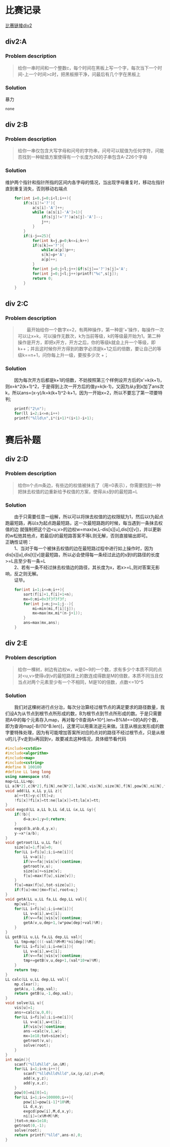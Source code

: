 # 比赛记录

[比赛链接div2](http://codeforces.com/contest/716)

## div2:A
### Problem description
> 给你一串时间和一个整数c，每个时间在黑板上写一个字，每次当下一个时间-上一个时间>c时，把黑板擦干净，问最后有几个字在黑板上
### Solution
暴力
```cpp
none
```

## div 2:B
### Problem description
> 给你一串仅包含大写字母和问号的字符串，问号可以赋值为任何字符，问能否找到一种赋值方案使得有一个长度为26的子串包含A-Z26个字母
### Solution
维护两个指针和指针所指的区间内各字母的情况，当出现字母重复时，移动左指针直到重复消失，否则移动右端点
```cpp
	for(int i=0,j=0;i<l;i++){
		if(s[i]!='?'){
			a[s[i]-'A']++;
	    	while (a[s[i]-'A']>1){
	    		if(s[j]!='?')a[s[j]-'A']--;
	    		j++;
			}
		}
		if(i-j==25){
			for(int k=j,p=0;k<=i;k++)
			if(s[k]=='?'){
				while(a[p])p++;
				s[k]=p+'A';
				a[p]++;
			}
			for(int j=0;j<l;j++)if(s[j]=='?')s[j]='A';
			for(int j=0;j<l;j++)printf("%c",s[j]);
			return 0;
		}
	}
```

## div 2:C
### Problem description
>　　最开始给你一个数字x=2，有两种操作，第一种是‘+’操作，每操作一次可以让x+k，可以操作无数次，k为当前等级，k的等级最开始为1。第二种操作是开方，即把x开方，开方之后，你的等级k就会上升一个等级，即k++；并且这时候你开方得到的数字必须是k+1之后的倍数，要让自己的等级k==n+1，问你每上升一级，要按多少次 +；
### Solution
　　因为每次开方后都是k+1的倍数，不妨按照第三个样例设开方后的x'=k(k+1)，则x=k^2(k+1)^2，于是得到上次一开方后的值y=k(k-1)，又因为从y到x加了ans次k，所以ans=(x-y)/k=k(k+1)^2-k+1，因为一开始x=2，所以不要忘了第一项要特判;
```cpp
	printf("2\n");
	for(ll i=2;i<=n;i++)
	printf("%lld\n",i*(i+1)*(i+1)-i+1);
```

# 赛后补题


## div 2:D
### Problem description
> 给你n个点m条边，有些边的权值被抹去了（用=0表示），你需要找到一种把抹去权值的边重新给予权值的方案，使得从s到t的最短路=L
### Solution
　　由于只需要任意一组解，所以可以将抹去权值的边权限赋为1，然后以t为起点跑最短路，再以s为起点跑最短路，这一次最短路跑的时候，每当遇到一条抹去权值的边
就强制把这个边<u,v>的边权w=max(w,L-dis[s\][u\],dis[t\][v\])，并以更新的w松弛其他点，若最后t的最短路答案不等L则无解，否则直接输出即可。</br>
正确性证明：</br>
　　1、当对于每一个被抹去权值的边在最短路过程中进行如上操作时，因为dis[s\][u\],dis[t\][v\]是最短路，所以必会使得每一条经过此边的s到t的路径的长度>=L且至少有一条=L</br>
　　2、若有一条不经过抹去权值边的路径，其长度为x，若x>=L,则对答案无影响，反之则无解。</br>
　　证毕。</br>

```cpp
	for(int i=1;i<=m;i++){
		sort(f[i]+1,f[i]+1+n);
		mx=0;mi=0x3f3f3f3f;
		for(int j=n;j>=1;j--){
			mi=min(mi,f[i][j]);
			mx=max(mx,mi*(n-j+1));
		}
		ans=max(mx,ans);
	}
```

## div 2:E
### Problem description
> 给你一棵树，树边有边权w，w是0~9的一个数，求有多少个本质不同的点对<u,v>使得u到v的最短路径上的数连成得数是M的倍数，本质不同当且仅当点对两个元素至少有一个不相同，M是10的倍数，点数<=10^5
### Solution
　　我们对这棵树进行点分治，每次分治算经过根节点的满足要求的路径数量，我们设A为从节点到根节点所形成的数，B为根节点到节点所形成的数。于是只需要把A中的每个元素存入map，再对每个B查询A\*10^].len+B%M==0的A的个数，即为查询map[-B/(10^B.len)]，这里可以用乘法逆元来做。注意从根出发形成的数字要特殊处理，因为有可能增加答案所对应的点对的路径不经过根节点，只是从根u的儿子v走到u再回到v，故要减去这种情况，具体细节看代码

```cpp
#include<cstdio>
#include<algorithm>
#include<map>
#include<cstring>
#define N 100100
#define LL long long
using namespace std;
map<LL,LL>mp;
LL a[N*2],c[N*2],fi[N],ne[N*2],la[N],vis[N],size[N],f[N],pow[N],ni[N],tt,tot,root,M,n,x,y,z,ans,mx;
void add(LL x,LL y,LL z){
	a[++tt]=y;c[tt]=z;
	!fi[x]?fi[x]=tt:ne[la[x]]=tt;la[x]=tt;
}
void exgcd(LL a,LL b,LL &d,LL &x,LL &y){
	if(!b){
		d=a;x=1;y=0;return;
	}
	exgcd(b,a%b,d,y,x);
	y-=x*(a/b);
}
void getroot(LL u,LL fa){
	size[u]=1;f[u]=0;
	for(LL i=fi[u];i;i=ne[i]){
		LL v=a[i];
		if(v==fa||vis[v])continue;
		getroot(v,u);
		size[u]+=size[v];
		f[u]=max(f[u],size[v]);
	}
	f[u]=max(f[u],tot-size[u]);
	if(f[u]<mx){mx=f[u],root=u;}
}
void getA(LL u,LL fa,LL dep,LL val){
	mp[val]++;
	for(LL i=fi[u];i;i=ne[i]){
		LL v=a[i],w=c[i];
		if(v==fa||vis[v])continue;
		getA(v,u,dep+1,(w*pow[dep]+val)%M);
	}
}
LL getB(LL u,LL fa,LL dep,LL val){
	LL tmp=mp[(((-val)%M+M)*ni[dep])%M];
	for(LL i=fi[u];i;i=ne[i]){
		LL v=a[i],w=c[i];
		if(v==fa||vis[v])continue;
		tmp+=getB(v,u,dep+1,(val*10+w)%M);
	}
	return tmp;
}
LL calc(LL u,LL dep,LL val){
	mp.clear();
	getA(u,-1,dep,val);
	return getB(u,-1,dep,val);
}
void solve(LL u){
	vis[u]=1;
	ans+=calc(u,0,0);
	for(LL i=fi[u];i;i=ne[i]){
	    LL v=a[i],w=c[i];
		if(vis[v])continue;
		ans-=calc(v,1,w);
		mx=1e18;tot=size[v];
		getroot(v,u);
		solve(root);
	}
}
int main(){
	scanf("%lld%lld",&n,&M);
	for(LL i=1;i<n;i++){
		scanf("%lld%lld%lld",&x,&y,&z);z%=M;
		add(x,y,z);
		add(y,x,z);
	}
	pow[0]=ni[0]=1;
	for(LL i=1;i<=100000;i++){
        pow[i]=pow[i-1]*10%M;
        LL d,x,y;
        exgcd(pow[i],M,d,x,y);
        ni[i]=(x%M+M)%M;
	}tot=n;mx=1e18;
	getroot(0,-1);
	solve(root);
	return printf("%lld",ans-n),0;
}
```

